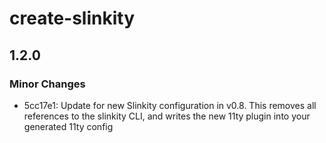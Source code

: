 # create-slinkity

## 1.2.0

### Minor Changes

- 5cc17e1: Update for new Slinkity configuration in v0.8. This removes all references to the slinkity CLI, and writes the new 11ty plugin into your generated 11ty config
